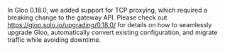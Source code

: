 In Gloo 0.18.0, we added support for TCP proxying, which required a breaking change to the gateway API. 
Please check out https://gloo.solo.io/upgrading/0.18.0/ for details on how to seamlessly upgrade Gloo, 
automatically convert existing configuration, and migrate traffic while avoiding downtime. 
